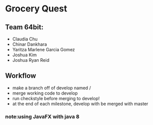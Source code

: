 # Grocery Quest

## Team 64bit: 
- Claudia Chu 
- Chinar Dankhara
- Yaritza Marlene Garcia Gomez
- Joshua Kim
- Joshua Ryan Reid

## Workflow
- make a branch off of develop named <yourName>/<small-description-of-what-you-are-working-on>
- merge working code to develop
- run checkstyle before merging to develop!
- at the end of each milestone, develop with be merged with master
### note:using JavaFX with java 8
